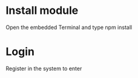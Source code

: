 # Install module
Open the embedded Terminal and type npm install

# Login 
Register in the system to enter